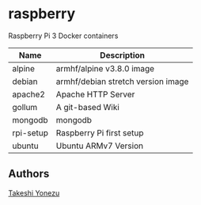 # raspberry

Raspberry Pi 3 Docker containers

| Name | Description |
|---|---|
| alpine | armhf/alpine v3.8.0 image |
| debian | armhf/debian stretch version image |
| apache2 | Apache HTTP Server |
| gollum | A git-based Wiki |
| mongodb | mongodb |
| rpi-setup | Raspberry Pi first setup |
| ubuntu | Ubuntu ARMv7 Version |

## Authors
[Takeshi Yonezu](https://github.com/tkyonezu)
